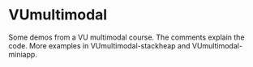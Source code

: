 # VUmultimodal
Some demos from a VU multimodal course. The comments explain the code. 
More examples in VUmultimodal-stackheap and VUmultimodal-miniapp.
